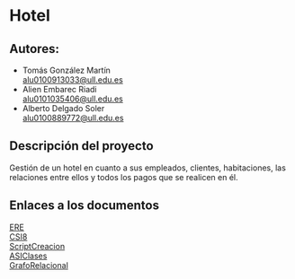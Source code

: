 # Hotel
## Autores:
* Tomás González Martín   
  alu0100913033@ull.edu.es
* Alien Embarec Riadi  
  alu0101035406@ull.edu.es
* Alberto Delgado Soler  
  alu0100889772@ull.edu.es
## Descripción del proyecto
Gestión  de un hotel en cuanto a sus empleados, clientes, habitaciones, las relaciones entre ellos y todos los pagos que se realicen en él.
## Enlaces a los documentos
[ERE](https://docs.google.com/document/d/1KlN1v_6kh-g0wKsCbiej_ZAFAPHdvylFsHS41DOwrq0/edit?usp=sharing)  
[CSI8](https://docs.google.com/document/d/1id26G_BdXJSD_PVuGdKU8Fweb31jU8NCMc58TYlccgs/edit?usp=sharing)  
[ScriptCreacion](https://drive.google.com/file/d/1N43llesIo7VEi0wBNlXvcLOMVP5SBYLt/view?usp=sharing)  
[ASIClases](https://docs.google.com/document/d/1Z0KPXRlAldbL2V9q8CDO0S4ByV-2Wv9bZeMsidZjfnU/edit?usp=sharing)  
[GrafoRelacional](https://docs.google.com/document/d/15_YwPaTi3PgiiQvS3SEVHe_Lnd6bVZ5UIbSZcb_ljIQ/edit?usp=sharing)
